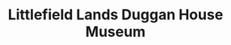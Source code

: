 ---
layout: repo
title: "Littlefield Lands Duggan House Museum"
id: 17054
permalink: repos/17054/
---